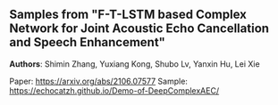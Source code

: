 ## Samples from "F-T-LSTM based Complex Network for Joint Acoustic Echo Cancellation and Speech Enhancement"
__Authors__: Shimin Zhang, Yuxiang Kong, Shubo Lv, Yanxin Hu, Lei Xie

Paper: https://arxiv.org/abs/2106.07577
Sample: https://echocatzh.github.io/Demo-of-DeepComplexAEC/
